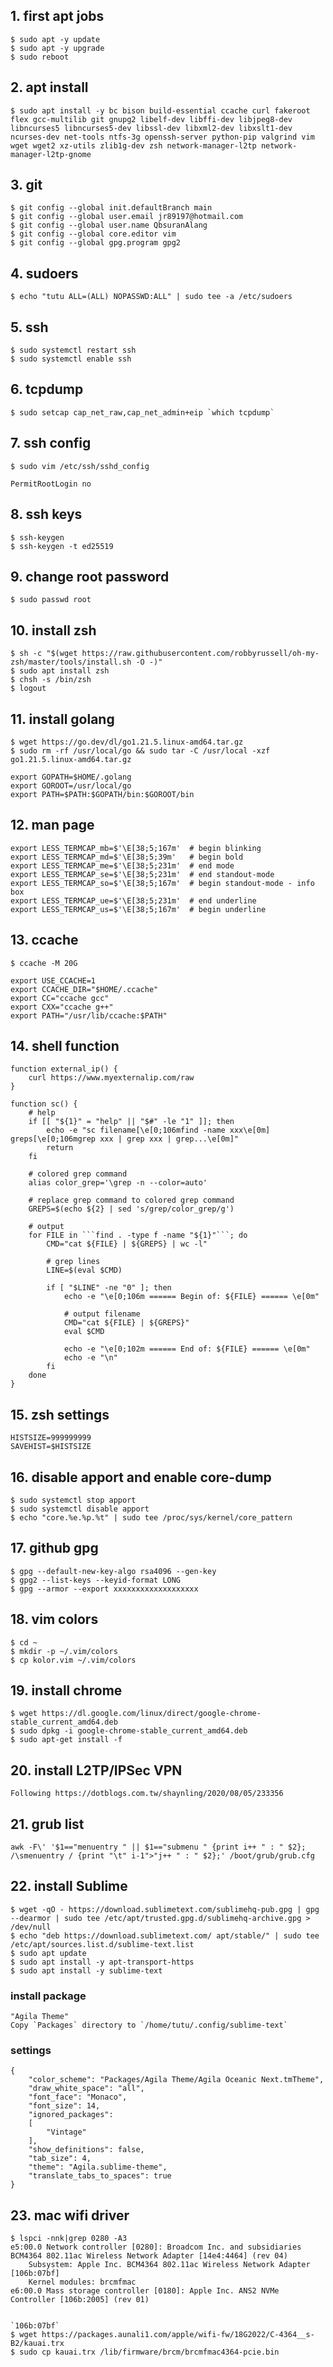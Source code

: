 <h2>1. first apt jobs</h2>

```
$ sudo apt -y update
$ sudo apt -y upgrade
$ sudo reboot
```

<h2>2. apt install</h2>

```
$ sudo apt install -y bc bison build-essential ccache curl fakeroot flex gcc-multilib git gnupg2 libelf-dev libffi-dev libjpeg8-dev libncurses5 libncurses5-dev libssl-dev libxml2-dev libxslt1-dev ncurses-dev net-tools ntfs-3g openssh-server python-pip valgrind vim wget wget2 xz-utils zlib1g-dev zsh network-manager-l2tp network-manager-l2tp-gnome
```

<h2>3. git</h2>

```
$ git config --global init.defaultBranch main
$ git config --global user.email jr89197@hotmail.com
$ git config --global user.name QbsuranAlang
$ git config --global core.editor vim
$ git config --global gpg.program gpg2
```

<h2>4. sudoers</h2>

```
$ echo "tutu ALL=(ALL) NOPASSWD:ALL" | sudo tee -a /etc/sudoers
```

<h2>5. ssh</h2>

```
$ sudo systemctl restart ssh
$ sudo systemctl enable ssh
```

<h2>6. tcpdump</h2>

```
$ sudo setcap cap_net_raw,cap_net_admin+eip `which tcpdump`
```

<h2>7. ssh config</h2>

```
$ sudo vim /etc/ssh/sshd_config

PermitRootLogin no
```

<h2>8. ssh keys</h2>

```
$ ssh-keygen
$ ssh-keygen -t ed25519
```

<h2>9. change root password</h2>

```
$ sudo passwd root
```

<h2>10. install zsh</h2>

```
$ sh -c "$(wget https://raw.githubusercontent.com/robbyrussell/oh-my-zsh/master/tools/install.sh -O -)"
$ sudo apt install zsh
$ chsh -s /bin/zsh
$ logout
```

<h2>11. install golang</h2>

```
$ wget https://go.dev/dl/go1.21.5.linux-amd64.tar.gz
$ sudo rm -rf /usr/local/go && sudo tar -C /usr/local -xzf go1.21.5.linux-amd64.tar.gz

export GOPATH=$HOME/.golang
export GOROOT=/usr/local/go
export PATH=$PATH:$GOPATH/bin:$GOROOT/bin
```

<h2>12. man page</h2>

```
export LESS_TERMCAP_mb=$'\E[38;5;167m'  # begin blinking
export LESS_TERMCAP_md=$'\E[38;5;39m'   # begin bold
export LESS_TERMCAP_me=$'\E[38;5;231m'  # end mode
export LESS_TERMCAP_se=$'\E[38;5;231m'  # end standout-mode
export LESS_TERMCAP_so=$'\E[38;5;167m'  # begin standout-mode - info box
export LESS_TERMCAP_ue=$'\E[38;5;231m'  # end underline
export LESS_TERMCAP_us=$'\E[38;5;167m'  # begin underline
```

<h2>13. ccache</h2>

```
$ ccache -M 20G

export USE_CCACHE=1
export CCACHE_DIR="$HOME/.ccache"
export CC="ccache gcc"
export CXX="ccache g++"
export PATH="/usr/lib/ccache:$PATH"
```

<h2>14. shell function</h2>

```
function external_ip() {
    curl https://www.myexternalip.com/raw
}

function sc() {
    # help
    if [[ "${1}" = "help" || "$#" -le "1" ]]; then
        echo -e "sc filename[\e[0;106mfind -name xxx\e[0m] greps[\e[0;106mgrep xxx | grep xxx | grep...\e[0m]"
        return
    fi

    # colored grep command
    alias color_grep='\grep -n --color=auto'

    # replace grep command to colored grep command
    GREPS=$(echo ${2} | sed 's/grep/color_grep/g')

    # output
    for FILE in ```find . -type f -name "${1}"```; do
        CMD="cat ${FILE} | ${GREPS} | wc -l"

        # grep lines
        LINE=$(eval $CMD)

        if [ "$LINE" -ne "0" ]; then
            echo -e "\e[0;106m ====== Begin of: ${FILE} ====== \e[0m"

            # output filename
            CMD="cat ${FILE} | ${GREPS}"
            eval $CMD

            echo -e "\e[0;102m ====== End of: ${FILE} ====== \e[0m"
            echo -e "\n"
        fi
    done
}
```

<h2>15. zsh settings</h2>

```
HISTSIZE=999999999
SAVEHIST=$HISTSIZE
```

<h2>16. disable apport and enable core-dump</h2>

```
$ sudo systemctl stop apport
$ sudo systemctl disable apport
$ echo "core.%e.%p.%t" | sudo tee /proc/sys/kernel/core_pattern
```

<h2>17. github gpg</h2>

```
$ gpg --default-new-key-algo rsa4096 --gen-key
$ gpg2 --list-keys --keyid-format LONG
$ gpg --armor --export xxxxxxxxxxxxxxxxxxx
```

<h2>18. vim colors</h2>

```
$ cd ~
$ mkdir -p ~/.vim/colors
$ cp kolor.vim ~/.vim/colors
```

<h2>19. install chrome</h2>

```
$ wget https://dl.google.com/linux/direct/google-chrome-stable_current_amd64.deb
$ sudo dpkg -i google-chrome-stable_current_amd64.deb
$ sudo apt-get install -f
```

<h2>20. install L2TP/IPSec VPN</h2>

```
Following https://dotblogs.com.tw/shaynling/2020/08/05/233356
```

<h2>21. grub list</h2>

```
awk -F\' '$1=="menuentry " || $1=="submenu " {print i++ " : " $2}; /\smenuentry / {print "\t" i-1">"j++ " : " $2};' /boot/grub/grub.cfg
```

<h2>22. install Sublime</h2>

```
$ wget -qO - https://download.sublimetext.com/sublimehq-pub.gpg | gpg --dearmor | sudo tee /etc/apt/trusted.gpg.d/sublimehq-archive.gpg > /dev/null
$ echo "deb https://download.sublimetext.com/ apt/stable/" | sudo tee /etc/apt/sources.list.d/sublime-text.list
$ sudo apt update
$ sudo apt install -y apt-transport-https
$ sudo apt install -y sublime-text
```

<h3>install package</h3>

```
"Agila Theme"
Copy `Packages` directory to `/home/tutu/.config/sublime-text`
```

<h3>settings</h3>

```
{
    "color_scheme": "Packages/Agila Theme/Agila Oceanic Next.tmTheme",
    "draw_white_space": "all",
    "font_face": "Monaco",
    "font_size": 14,
    "ignored_packages":
    [
        "Vintage"
    ],
    "show_definitions": false,
    "tab_size": 4,
    "theme": "Agila.sublime-theme",
    "translate_tabs_to_spaces": true
}
```

<h2>23. mac wifi driver</h2>

```
$ lspci -nnk|grep 0280 -A3
e5:00.0 Network controller [0280]: Broadcom Inc. and subsidiaries BCM4364 802.11ac Wireless Network Adapter [14e4:4464] (rev 04)
    Subsystem: Apple Inc. BCM4364 802.11ac Wireless Network Adapter [106b:07bf]
    Kernel modules: brcmfmac
e6:00.0 Mass storage controller [0180]: Apple Inc. ANS2 NVMe Controller [106b:2005] (rev 01)


`106b:07bf`
$ wget https://packages.aunali1.com/apple/wifi-fw/18G2022/C-4364__s-B2/kauai.trx
$ sudo cp kauai.trx /lib/firmware/brcm/brcmfmac4364-pcie.bin
```